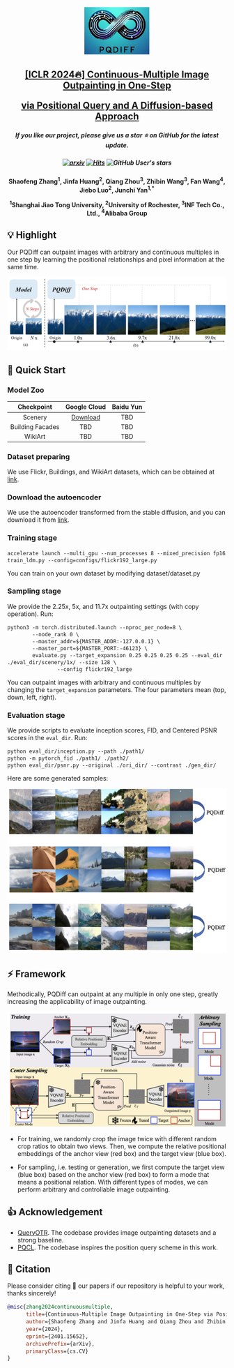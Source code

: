 <div align=center>
<img src="img/PQDiff_logo.png" width="150px">
</div>
<h2 align="center"> <a href="https://arxiv.org/abs/2401.15652">[ICLR 2024🔥] Continuous-Multiple Image Outpainting in One-Step 

<a href="https://arxiv.org/abs/2401.15652">via Positional Query and A Diffusion-based Approach
</a></h2>
<h5 align="center"> If you like our project, please give us a star ⭐ on GitHub for the latest update.  </h2>

<h5 align="center">

   [![arxiv](https://img.shields.io/badge/Arxiv-2401.15652-red)](https://arxiv.org/pdf/2401.15652.pdf)
   [![Hits](https://hits.seeyoufarm.com/api/count/incr/badge.svg?url=https%3A%2F%2Fgithub.com%2FSherrylone%2FPQDiff&count_bg=%2379C83D&title_bg=%23555555&icon=&icon_color=%23E7E7E7&title=hits&edge_flat=false)](https://hits.seeyoufarm.com)
   ![GitHub User's stars](https://img.shields.io/github/stars/Sherrylone%2FPQDiff)

</h5>

<h4 align="center">
Shaofeng Zhang<sup>1</sup>, Jinfa Huang<sup>2</sup>, Qiang Zhou<sup>3</sup>, Zhibin Wang<sup>3</sup>, Fan Wang<sup>4</sup>, Jiebo Luo<sup>2</sup>, Junchi Yan<sup>1,*</sup>

<sup>1</sup>Shanghai Jiao Tong University, <sup>2</sup>University of Rochester,  <sup>3</sup>INF Tech Co., Ltd., <sup>4</sup>Alibaba Group
</h4>

## 💡 Highlight
Our PQDiff can outpaint images with arbitrary and continuous multiples in one step by learning the positional relationships and pixel information at the same time. 

![](img/crop_out_sample.png)

## 🚀 Quick Start

### Model Zoo

|Checkpoint|Google Cloud|Baidu Yun|
|:--------:|:-----------:|:-----------:|
| Scenery | [Download](https://drive.google.com/drive/folders/1tfoDWm-qt63nCRMVDDkvQwcji9lgU0iq?usp=sharing) | TBD |
| Building Facades | TBD | TBD |
| WikiArt | TBD | TBD |



### Dataset preparing

We use Flickr, Buildings, and WikiArt datasets, which can be obtained at [link](https://github.com/Kaiseem/QueryOTR).

### Download the autoencoder

We use the autoencoder transformed from the stable diffusion, and you can download it from [link](https://drive.google.com/file/d/130Cq8uFKEqK8sgroIwN7hnRdNvB9DkCo/view?usp=sharing).

### Training stage
```
accelerate launch --multi_gpu --num_processes 8 --mixed_precision fp16 train_ldm.py --config=configs/flickr192_large.py
```

You can train on your own dataset by modifying dataset/dataset.py

### Sampling stage

We provide the 2.25x, 5x, and 11.7x outpainting settings (with copy operation). Run:

```
python3 -m torch.distributed.launch --nproc_per_node=8 \
        --node_rank 0 \
        --master_addr=${MASTER_ADDR:-127.0.0.1} \
        --master_port=${MASTER_PORT:-46123} \
        evaluate.py --target_expansion 0.25 0.25 0.25 0.25 --eval_dir ./eval_dir/scenery/1x/ --size 128 \
                --config flickr192_large
```

You can outpaint images with arbitrary and continuous multiples by changing the `target_expansion` parameters. The four parameters mean (top, down, left, right).

### Evaluation stage

We provide scripts to evaluate inception scores, FID, and Centered PSNR scores in the `eval_dir`. Run:
```
python eval_dir/inception.py --path ./path1/
python -m pytorch_fid ./path1/ ./path2/
python eval_dir/psnr.py --original ./ori_dir/ --contrast ./gen_dir/
```

Here are some generated samples:

![](img/samples.png)

## ⚡ Framework
Methodically, PQDiff can outpaint at any multiple in only one step, greatly increasing the applicability of image outpainting. 

![](img/framework.png)

- For training, we randomly crop the image twice with different random crop ratios to obtain two views. 
Then, we compute the relative positional embeddings of the anchor view (red box) and the target view (blue box). 

- For sampling, i.e. testing or generation, we first compute the target view (blue box) based on the anchor view (red box) to form a mode that means a positional relation. With different types of modes, we can perform arbitrary and controllable image outpainting.

## 👍 Acknowledgement
* [QueryOTR](https://github.com/Kaiseem/QueryOTR). The codebase provides image outpainting datasets and a strong baseline.
* [PQCL](https://github.com/Sherrylone/PQCL). The codebase inspires the position query scheme in this work.



## 📑 Citation

Please consider citing 📑 our papers if our repository is helpful to your work, thanks sincerely!

```bibtex
@misc{zhang2024continuousmultiple,
      title={Continuous-Multiple Image Outpainting in One-Step via Positional Query and A Diffusion-based Approach}, 
      author={Shaofeng Zhang and Jinfa Huang and Qiang Zhou and Zhibin Wang and Fan Wang and Jiebo Luo and Junchi Yan},
      year={2024},
      eprint={2401.15652},
      archivePrefix={arXiv},
      primaryClass={cs.CV}
}
```
